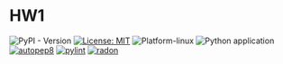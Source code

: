 # HW1
![PyPI - Version](https://img.shields.io/badge/Python-3.13-blue.svg) [![License: MIT](https://img.shields.io/badge/License-MIT-yellow.svg)](https://opensource.org/licenses/MIT) ![Platform-linux](https://img.shields.io/badge/Platform-Linux-orange)
![Python application](https://github.com/Fall-2024-SE-Group/HW1/actions/workflows/python-app.yml/badge.svg)
[![autopep8](https://img.shields.io/badge/Autopep8-Check-green)](https://fall-2024-se-group.github.io/HW1/autopep8_status.txt)
[![pylint](https://img.shields.io/badge/pylint-Check-blue)](https://github.com/Fall-2024-SE-Group/HW1/actions)
[![radon](https://img.shields.io/badge/radon-Check-yellow)](https://github.com/Fall-2024-SE-Group/HW1/actions)

